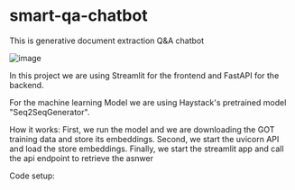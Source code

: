 # smart-qa-chatbot
This is generative document extraction  Q&A chatbot

![image](https://user-images.githubusercontent.com/22933014/158051433-63a2cd44-0f9d-4911-8f7f-fd1c81213291.png)

In this project we are using Streamlit for the frontend and FastAPI for the backend.

For the machine learning Model we are using Haystack's pretrained model "Seq2SeqGenerator".

How it works:
First, we run the model and we are downloading the GOT training data and store its embeddings.
Second, we start the uvicorn API and load the store embeddings.
Finally, we start the streamlit app and call the api endpoint to retrieve the asnwer

Code setup:

